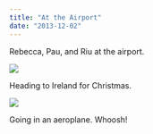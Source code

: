 ```yaml
---
title: "At the Airport"
date: "2013-12-02"
---
```


Rebecca, Pau, and Riu at the airport.

![](images/tumblr_inline_mx6aaq081r1qlj3bd.jpg)

Heading to Ireland for Christmas.

![](images/tumblr_inline_mx6ab7K0Ib1qlj3bd.jpg)

Going in an aeroplane. Whoosh!
